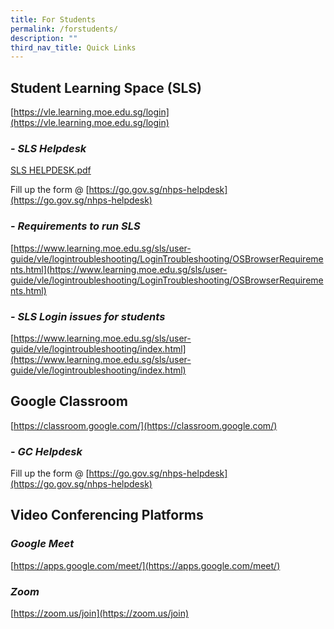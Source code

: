 ```yaml
---
title: For Students
permalink: /forstudents/
description: ""
third_nav_title: Quick Links
---
```



**Student Learning Space (SLS)**
--------------------------------

[https://vle.learning.moe.edu.sg/login](https://vle.learning.moe.edu.sg/login)

### \- _SLS Helpdesk_

[SLS HELPDESK.pdf](https://www.nanhuapri.moe.edu.sg/files/Information%20Sheets/SLS%20HELPDESK.pdf)

Fill up the form @ [https://go.gov.sg/nhps-helpdesk](https://go.gov.sg/nhps-helpdesk)

### \- _Requirements to run SLS_

[https://www.learning.moe.edu.sg/sls/user-guide/vle/logintroubleshooting/LoginTroubleshooting/OSBrowserRequirements.html](https://www.learning.moe.edu.sg/sls/user-guide/vle/logintroubleshooting/LoginTroubleshooting/OSBrowserRequirements.html)

### \- _SLS Login issues for students_

[https://www.learning.moe.edu.sg/sls/user-guide/vle/logintroubleshooting/index.html](https://www.learning.moe.edu.sg/sls/user-guide/vle/logintroubleshooting/index.html)

**Google Classroom**
--------------------

[https://classroom.google.com/](https://classroom.google.com/)

### \- _GC Helpdesk_

Fill up the form @ [https://go.gov.sg/nhps-helpdesk](https://go.gov.sg/nhps-helpdesk)

**Video Conferencing Platforms**
--------------------------------

### _Google Meet_

[https://apps.google.com/meet/](https://apps.google.com/meet/)

### _Zoom_

[https://zoom.us/join](https://zoom.us/join)